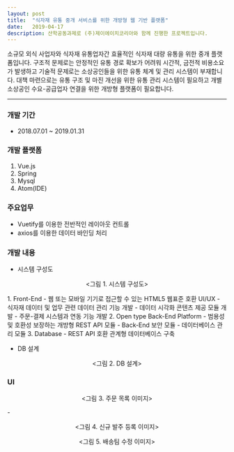 ```yaml
---
layout: post
title:  "식자재 유통 중개 서비스를 위한 개방형 웹 기반 플랫폼"
date:   2019-04-17
description: 산학공동과제로 (주)제이에이치코리아와 함께 진행한 프로젝트입니다.
---
```


<p class="intro"><span class="dropcap">소</span>규모 외식 사업자와 식자재 유통업자간 효율적인 식자재 대량 유통을 위한 중개 플랫폼입니다. 구조적 문제로는 안정적인 유통 경로 확보가 어려워 시간적, 금전적 비용소요가 발생하고 기술적 문제로는 소상공인들을 위한 유통 체계 및 관리 시스템이 부재합니다. 대책 마련으로는 유통 구조 및 마진 개선을 위한 유통 관리 시스템이 필요하고 개별 소상공인 수요-공급업자 연결을 위한 개방형 플랫폼이 필요합니다.</p>

<hr>

<!-- # Heading 1

## Heading 2

### Heading 3

#### Heading 4

##### Heading 5

###### Heading 6 -->

<!-- <blockquote>개발 환경</blockquote> -->

### 개발 기간
* 2018.07.01 ~ 2019.01.31

### 개발 플랫폼
1. Vue.js
2. Spring
3. Mysql
4. Atom(IDE)

### 주요업무
* Vuetify를 이용한 전반적인 레이아웃 컨트롤
* axios를 이용한 데이터 바인딩 처리

### 개발 내용
* 시스템 구성도
<figure style="text-align: center;"><img src="{{ '/assets/img/산학공동과제_시스템구성도.JPG'}}" style="margin-bottom:0" alt=""><그림 1. 시스템 구성도></figure>
  1. Front-End
   - 웹 또는 모바일 기기로 접근할 수 있는 HTML5 웹표준 호환 UI/UX
   - 식자재 데이터 및 업무 관련 데이터 관리 기능 개발
   - 데이터 시각화 콘텐츠 제공 모듈 개발
   - 주문-결제 시스템과 연동 기능 개발
  2. Open type Back-End Platform
   - 범용성 및 호환성 보장하는 개방형 REST API 모듈
   - Back-End 보안 모듈
   - 데이터베이스 관리 모듈
  3. Database
   - REST API 호환 관계형 데이터베이스 구축

* DB 설계
<figure style="text-align: center;"><img src="{{ '/assets/img/산학공동과제_DB.png'}}" style="margin-bottom:0" alt=""><그림 2. DB 설계></figure>

### UI
<figure style="text-align: center;"><img src="{{ '/assets/img/산학공동과제_주문목록.png'}}" style="margin-bottom:0" alt=""><그림 3. 주문 목록 이미지></figure>
  -
<figure style="text-align: center;"><img src="{{ '/assets/img/산학공동과제_신규발주등록.png'}}" style="margin-bottom:0" alt=""><그림 4. 신규 발주 등록 이미지></figure>

<figure style="text-align: center;"><img src="{{ '/assets/img/산학공동과제_배송팀수정.png'}}" style="margin-bottom:0" alt=""><그림 5. 배송팀 수정 이미지></figure>
